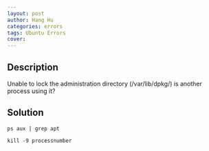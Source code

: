 ```yaml
---
layout: post
author: Hang Hu
categories: errors
tags: Ubuntu Errors 
cover: 
---
```

## Description

Unable to lock the administration directory (/var/lib/dpkg/) is another process using it?

## Solution

```
ps aux | grep apt

kill -9 processnumber
```
